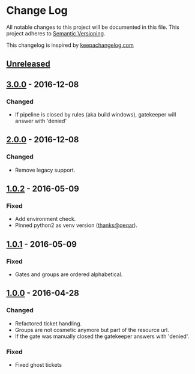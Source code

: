 # Change Log

All notable changes to this project will be documented in this file.
This project adheres to [Semantic Versioning](http://semver.org/).

This changelog is inspired by [keepachangelog.com](http://http://keepachangelog.com/de/)

## [Unreleased](https://github.com/otto-de/gatekeeper/compare/3.0.0...HEAD)

## [3.0.0](https://github.com/otto-de/gatekeeper/compare/2.0.0...3.0.0) - 2016-12-08

### Changed
- If pipeline is closed by rules (aka build windows), gatekeeper will answer with 'denied'

## [2.0.0](https://github.com/otto-de/gatekeeper/compare/1.0.1...2.0.0) - 2016-12-08

### Changed
- Remove legacy support.

## [1.0.2](https://github.com/otto-de/gatekeeper/compare/1.0.1...1.0.2) - 2016-05-09

### Fixed
- Add environment check.
- Pinned python2 as venv version ([thanks@qeqar](https://github.com/qeqar)).

## [1.0.1](https://github.com/otto-de/gatekeeper/compare/1.0.0...1.0.1) - 2016-05-09

### Fixed
- Gates and groups are ordered alphabetical.

## [1.0.0](https://github.com/otto-de/gatekeeper/compare/950359a01244904fa169492e4391e402398f2b17...1.0.0) - 2016-04-28

### Changed
- Refactored ticket handling.
- Groups are not cosmetic anymore but part of the resource url.
- If the gate was manually closed the gatekeeper answers with 'denied'.

### Fixed
- Fixed ghost tickets
